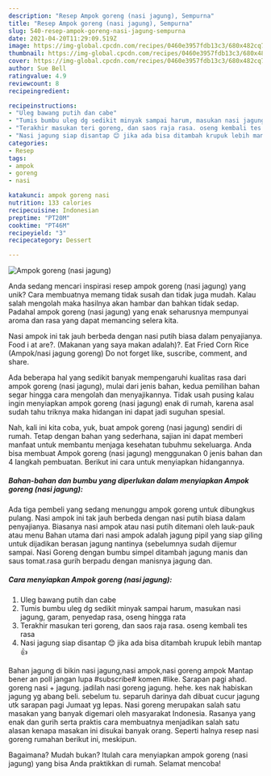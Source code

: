 ```yaml
---
description: "Resep Ampok goreng (nasi jagung), Sempurna"
title: "Resep Ampok goreng (nasi jagung), Sempurna"
slug: 540-resep-ampok-goreng-nasi-jagung-sempurna
date: 2021-04-20T11:29:09.519Z
image: https://img-global.cpcdn.com/recipes/0460e3957fdb13c3/680x482cq70/ampok-goreng-nasi-jagung-foto-resep-utama.jpg
thumbnail: https://img-global.cpcdn.com/recipes/0460e3957fdb13c3/680x482cq70/ampok-goreng-nasi-jagung-foto-resep-utama.jpg
cover: https://img-global.cpcdn.com/recipes/0460e3957fdb13c3/680x482cq70/ampok-goreng-nasi-jagung-foto-resep-utama.jpg
author: Sue Bell
ratingvalue: 4.9
reviewcount: 8
recipeingredient:

recipeinstructions:
- "Uleg bawang putih dan cabe"
- "Tumis bumbu uleg dg sedikit minyak sampai harum, masukan nasi jagung, garam, penyedap rasa, oseng hingga rata"
- "Terakhir masukan teri goreng, dan saos raja rasa. oseng kembali tes rasa"
- "Nasi jagung siap disantap 😊 jika ada bisa ditambah krupuk lebih mantap 👍"
categories:
- Resep
tags:
- ampok
- goreng
- nasi

katakunci: ampok goreng nasi 
nutrition: 133 calories
recipecuisine: Indonesian
preptime: "PT20M"
cooktime: "PT46M"
recipeyield: "3"
recipecategory: Dessert

---
```



![Ampok goreng (nasi jagung)](https://img-global.cpcdn.com/recipes/0460e3957fdb13c3/680x482cq70/ampok-goreng-nasi-jagung-foto-resep-utama.jpg)

Anda sedang mencari inspirasi resep ampok goreng (nasi jagung) yang unik? Cara membuatnya memang tidak susah dan tidak juga mudah. Kalau salah mengolah maka hasilnya akan hambar dan bahkan tidak sedap. Padahal ampok goreng (nasi jagung) yang enak seharusnya mempunyai aroma dan rasa yang dapat memancing selera kita.

Nasi ampok ini tak jauh berbeda dengan nasi putih biasa dalam penyajianya. Food i at are?. (Makanan yang saya makan adalah)?. Eat Fried Corn Rice (Ampok/nasi jagung goreng) Do not forget like, suscribe, comment, and share.

Ada beberapa hal yang sedikit banyak mempengaruhi kualitas rasa dari ampok goreng (nasi jagung), mulai dari jenis bahan, kedua pemilihan bahan segar hingga cara mengolah dan menyajikannya. Tidak usah pusing kalau ingin menyiapkan ampok goreng (nasi jagung) enak di rumah, karena asal sudah tahu triknya maka hidangan ini dapat jadi suguhan spesial.


Nah, kali ini kita coba, yuk, buat ampok goreng (nasi jagung) sendiri di rumah. Tetap dengan bahan yang sederhana, sajian ini dapat memberi manfaat untuk membantu menjaga kesehatan tubuhmu sekeluarga. Anda bisa membuat Ampok goreng (nasi jagung) menggunakan 0 jenis bahan dan 4 langkah pembuatan. Berikut ini cara untuk menyiapkan hidangannya.

<!--inarticleads1-->

##### Bahan-bahan dan bumbu yang diperlukan dalam menyiapkan Ampok goreng (nasi jagung):



Ada tiga pembeli yang sedang menunggu ampok goreng untuk dibungkus pulang. Nasi ampok ini tak jauh berbeda dengan nasi putih biasa dalam penyajianya. Biasanya nasi ampok atau nasi putih ditemani oleh lauk-pauk atau menu Bahan utama dari nasi ampok adalah jagung pipil yang siap giling untuk dijadikan berasan jagung nantinya (sebelumnya sudah dijemur sampai. Nasi Goreng dengan bumbu simpel ditambah jagung manis dan saus tomat.rasa gurih berpadu dengan manisnya jagung dan. 

<!--inarticleads2-->

##### Cara menyiapkan Ampok goreng (nasi jagung):

1. Uleg bawang putih dan cabe
1. Tumis bumbu uleg dg sedikit minyak sampai harum, masukan nasi jagung, garam, penyedap rasa, oseng hingga rata
1. Terakhir masukan teri goreng, dan saos raja rasa. oseng kembali tes rasa
1. Nasi jagung siap disantap 😊 jika ada bisa ditambah krupuk lebih mantap 👍


Bahan jagung di bikin nasi jagung,nasi ampok,nasi goreng ampok Mantap bener an poll jangan lupa #subscribe# komen #like. Sarapan pagi ahad. goreng nasi + jagung. jadilah nasi goreng jagung. hehe. kes nak habiskan jagung yg abang beli. sebelum tu. separuh darinya dah dibuat cucur jagung utk sarapan pagi Jumaat yg lepas. Nasi goreng merupakan salah satu masakan yang banyak digemari oleh masyarakat Indonesia. Rasanya yang enak dan gurih serta praktis cara membuatnya menjadikan salah satu alasan kenapa masakan ini disukai banyak orang. Seperti halnya resep nasi goreng rumahan berikut ini, meskipun. 

Bagaimana? Mudah bukan? Itulah cara menyiapkan ampok goreng (nasi jagung) yang bisa Anda praktikkan di rumah. Selamat mencoba!

